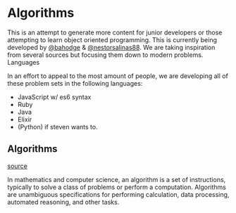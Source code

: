 # Algorithms

This is an attempt to generate more content for junior developers or those attempting to learn object oriented programming. This is currently being developed by [@bahodge](https://www.github.com/bahodge) & [@nestorsalinas88](https://www.github.com/nestorsalinas88). We are taking inspiration from several sources but focusing them down to modern problems.
Languages

In an effort to appeal to the most amount of people, we are developing all of these problem sets in the following languages:

- JavaScript w/ es6 syntax
- Ruby
- Java
- Elixir
- (Python) if steven wants to.

## Algorithms

[source](https://en.wikipedia.org/wiki/Algorithm)

In mathematics and computer science, an algorithm is a set of instructions, typically to solve a class of problems or perform a computation.
Algorithms are unambiguous specifications for performing calculation, data processing, automated reasoning, and other tasks.
